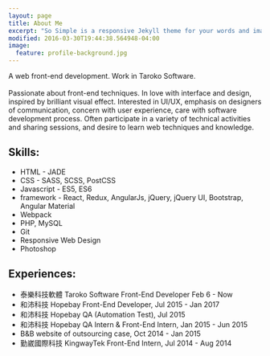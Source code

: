 ```yaml
---
layout: page
title: About Me
excerpt: "So Simple is a responsive Jekyll theme for your words and images."
modified: 2016-03-30T19:44:38.564948-04:00
image:
  feature: profile-background.jpg
---
```


A web front-end development. Work in Taroko Software.<br><br>
Passionate about front-end techniques. In love with interface and design, 
inspired by brilliant visual effect. Interested in UI/UX, emphasis on designers of communication, concern with user experience, care with software development process. 
Often participate in a variety of technical activities and sharing sessions, 
and desire to learn web techniques and knowledge.

## Skills:

* HTML - JADE
* CSS - SASS, SCSS, PostCSS
* Javascript - ES5, ES6
* framework - React, Redux, AngularJs, jQuery, jQuery UI, Bootstrap, Angular Material
* Webpack
* PHP, MySQL
* Git
* Responsive Web Design
* Photoshop

## Experiences:

* 泰樂科技軟體 Taroko Software Front-End Developer Feb 6 - Now
* 和沛科技 Hopebay Front-End Developer, Jul 2015 - Jan 2017
* 和沛科技 Hopebay QA (Automation Test), Jul 2015
* 和沛科技 Hopebay QA Intern & Front-End Intern, Jan 2015 - Jun 2015
* B&B website of outsourcing case, Oct 2014 - Jan 2015
* 勤崴國際科技 KingwayTek Front-End Intern, Jul 2014 - Aug 2014

<script>
  (function(i,s,o,g,r,a,m){i['GoogleAnalyticsObject']=r;i[r]=i[r]||function(){
  (i[r].q=i[r].q||[]).push(arguments)},i[r].l=1*new Date();a=s.createElement(o),
  m=s.getElementsByTagName(o)[0];a.async=1;a.src=g;m.parentNode.insertBefore(a,m)
  })(window,document,'script','https://www.google-analytics.com/analytics.js','ga');

  ga('create', 'UA-78158205-1', 'auto');
  ga('send', 'pageview');

</script>